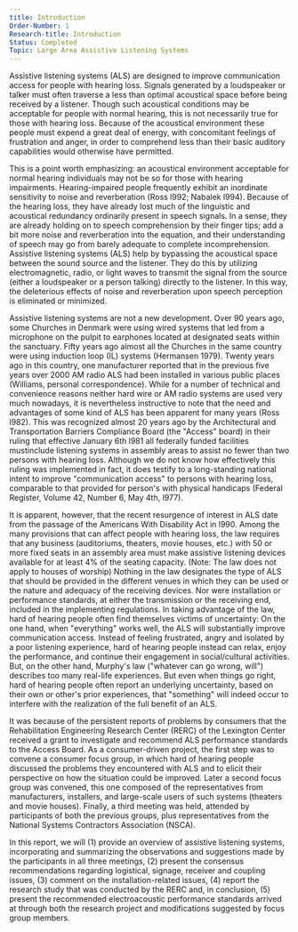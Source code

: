 ```yaml
---
title: Introduction
Order-Number: 1
Research-title: Introduction
Status: Completed
Topic: Large Area Assistive Listening Systems
---
```


Assistive listening systems (ALS) are designed to improve communication access for people with hearing loss. Signals generated by a loudspeaker or talker must often traverse a less than optimal acoustical space before being received by a listener. Though such acoustical conditions may be acceptable for people with normal hearing, this is not necessarily true for those with hearing loss. Because of the acoustical environment these people must expend a great deal of energy, with concomitant feelings of frustration and anger, in order to comprehend less than their basic auditory capabilities would otherwise have permitted.

This is a point worth emphasizing: an acoustical environment acceptable for normal hearing individuals may not be so for those with hearing impairments. Hearing-impaired people frequently exhibit an inordinate sensitivity to noise and reverberation (Ross l992; Nabalek l994). Because of the hearing loss, they have already lost much of the linguistic and acoustical redundancy ordinarily present in speech signals. In a sense, they are already holding on to speech comprehension by their finger tips; add a bit more noise and reverberation into the equation, and their understanding of speech may go from barely adequate to complete incomprehension. Assistive listening systems (ALS) help by bypassing the acoustical space between the sound source and the listener. They do this by utilizing electromagnetic, radio, or light waves to transmit the signal from the source (either a loudspeaker or a person talking) directly to the listener. In this way, the deleterious effects of noise and reverberation upon speech perception is eliminated or minimized.

Assistive listening systems are not a new development. Over 90 years ago, some Churches in Denmark were using wired systems that led from a microphone on the pulpit to earphones located at designated seats within the sanctuary. Fifty years ago almost all the Churches in the same country were using induction loop (IL) systems (Hermansen 1979). Twenty years ago in this country, one manufacturer reported that in the previous five years over 2000 AM radio ALS had been installed in various public places (Williams, personal correspondence). While for a number of technical and convenience reasons neither hard wire or AM radio systems are used very much nowadays, it is nevertheless instructive to note that the need and advantages of some kind of ALS has been apparent for many years (Ross l982). This was recognized almost 20 years ago by the Architectural and Transportation Barriers Compliance Board (the "Access" board) in their ruling that effective January 6th l981 all federally funded facilities mustinclude listening systems in assembly areas to assist no fewer than two persons with hearing loss. Although we do not know how effectively this ruling was implemented in fact, it does testify to a long-standing national intent to improve "communication access" to persons with hearing loss, comparable to that provided for person's with physical handicaps (Federal Register, Volume 42, Number 6, May 4th, l977).

It is apparent, however, that the recent resurgence of interest in ALS date from the passage of the Americans With Disability Act in l990. Among the many provisions that can affect people with hearing loss, the law requires that any business (auditoriums, theaters, movie houses, etc.) with 50 or more fixed seats in an assembly area must make assistive listening devices available for at least 4% of the seating capacity. (Note: The law does not apply to houses of worship) Nothing in the law designates the type of ALS that should be provided in the different venues in which they can be used or the nature and adequacy of the receiving devices. Nor were installation or performance standards, at either the transmission or the receiving end, included in the implementing regulations. In taking advantage of the law, hard of hearing people often find themselves victims of uncertainty: On the one hand, when "everything" works well, the ALS will substantially improve communication access. Instead of feeling frustrated, angry and isolated by a poor listening experience, hard of hearing people instead can relax, enjoy the performance, and continue their engagement in social/cultural activities. But, on the other hand, Murphy's law ("whatever can go wrong, will") describes too many real-life experiences. But even when things go right, hard of hearing people often report an underlying uncertainty, based on their own or other's prior experiences, that "something" will indeed occur to interfere with the realization of the full benefit of an ALS.

It was because of the persistent reports of problems by consumers that the Rehabilitation Engineering Research Center (RERC) of the Lexington Center received a grant to investigate and recommend ALS performance standards to the Access Board. As a consumer-driven project, the first step was to convene a consumer focus group, in which hard of hearing people discussed the problems they encountered with ALS and to elicit their perspective on how the situation could be improved. Later a second focus group was convened, this one composed of the representatives from manufacturers, installers, and large-scale users of such systems (theaters and movie houses). Finally, a third meeting was held, attended by participants of both the previous groups, plus representatives from the National Systems Contractors Association (NSCA).

In this report, we will (1) provide an overview of assistive listening systems, incorporating and summarizing the observations and suggestions made by the participants in all three meetings, (2) present the consensus recommendations regarding logistical, signage, receiver and coupling issues, (3) comment on the installation-related issues, (4) report the research study that was conducted by the RERC and, in conclusion, (5) present the recommended electroacoustic performance standards arrived at through both the research project and modifications suggested by focus group members.
